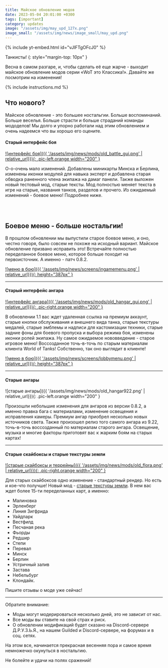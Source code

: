 ```yaml
---
title: Майское обновление модов
date: 2023-05-04 20:01:00 +0300
tags: [important]
category: updates
image: "/assets/img/may_upd_127x.png"
image_small: "/assets/img/news/image_small/may_upd.png"
---
```

<p style="display: none">Больше ностальгии. Больше воспоминаний. Больше веселья. Больше страсти и больше страданий команды мододелов! Мы долго и упорно работали над этим обновлением и очень надеемся что вы хорошо его оцените.</p>

{% include yt-embed.html id="vJIFTgOFcJ0" %}

Танкисты!
{: style="margin-top: 10px" }

Весна в самом разгаре, и, чтобы сделать её еще жарче - выходит майское обновление модов серии «WoT это Классика!». Давайте же посмотрим на изменения!

{% include instructions.md %}

## Что нового?

Майское обновление - это большее ностальгии. Больше воспоминаний. Больше веселья. Больше страсти и больше страданий команды мододелов! Мы долго и упорно работали над этим обновлением и очень надеемся что вы хорошо его оцените.

#### Старый интерфейс боя

[![интерфейс боя]({{ '/assets/img/news/mods/old_battle_gui.png' | relative_url}}){: .pic-left.orange width="200" }](https://wgmods.net/6287/)

О-о-очень мало изменений. Добавлены миникарты Минска и Берлина, изменены иконки модулей для навыка эксперт и добавлена старая обводка раненного члена экипажа на дамаг панели. Также выложен новый тестовый мод, старые тексты. Мод полностью меняет текста в игре на старые, названия танков, разделов и прочего. Из ожидаемый изменений - боевое меню! Подробнее ниже.

<br>
<br>

## Боевое меню - больше ностальгии!

В прошлом обновлении мы выпустили старое боевое меню, и оно, честно говоря, было совсем не похоже на исходный вариант. Майское обновление призвано исправить это! Встречайте полностью переделанное боевое меню, которое больше походит на первоисточник. А именно - патч 0.8.2.

[![меню в бою]({{ '/assets/img/news/screens/ingamemenu.png' | relative_url}}){: height="387px" }](/assets/img/news/screens/ingamemenu.png)

---

#### Старый интерфейс ангара

[![интерфейс ангара]({{ '/assets/img/news/mods/old_hangar_gui.png' | relative_url}}){: .pic-right.orange width="200" }](https://wgmods.net/6368/)

В обновлении 1.1 вас ждет удаленная ссылка на премиум аккаунт, старые кнопки обслуживания и внешнего вида танка, старые текстуры медалей, старые эмблемы и надписи для кастомизации техники, старые задние фоны для боевого пропуска и выбора режима боя, изменены иконки ролей экипажа. Ну самое ожидаемое нововведение - старое игровое меню! Воссозданное точь-в-точь по старым материалам клиента World of Tanks! Собственно, так оно выглядит в клиенте!

[![меню в бою]({{ '/assets/img/news/screens/lobbymenu.png' | relative_url}}){: height="387px" }](/assets/img/news/screens/lobbymenu.png)

---

#### Старые ангары

![старые ангары]({{ '/assets/img/news/mods/old_hangar922.png' | relative_url}}){: .pic-left.orange width="200" }

Произошли небольшие изменения для ангаров из версии 0.8.2, а именно правка бага с материалами, изменение освещения и исправления камеры. Премиум ангар приобрел несколько новых источников света. Также произошел релиз того самого ангара из 9.22, точь-в-точь воссозданный по материалам старого ангара. Освещение, музыка и многие факторы приготовят вас к жарким боям на старых картах!

---

#### Старые скайбоксы и старые текстуры земли

[![старые скайбоксы и террейны]({{ '/assets/img/news/mods/old_flora.png' | relative_url}}){: .pic-right.orange width="200" }](https://wgmods.net/6288/)

Для старых скайбоксов одно изменение - стандартный рендер. Но есть и кое-что получше! Новый мод - [старые текстуры земли](https://drive.google.com/file/d/1FmohmS9sjSlitiQzPuboNxT1bLcsdWug/view?usp=sharing). В нем вас ждет более 15-ти переделанных карт, а именно:
- Малиновка
- Эрленберг
- Линия Зигфрида
- Уайдпарк
- Вестфилд
- Песчаная река
- Фьорды
- Редшир
- Степи
- Перевал
- Минск
- Берлин
- Устричный залив
- Застава
- Небельбург
- Клондайк.

Пишите отзывы о моде уже сейчас!

---

Обратите внимание:

- Моды могут модерироваться несколько дней, это не зависит от нас.
- Все моды вы ставите на свой страх и риск.
- О обновлении модификаций будет сказано на Discord-сервере Д.Р.У.З.Ь.Я., на нашем Guilded и Discord-сервере, на форумах и в соц. сетях.

На этом все, начинается прекрасная весенняя пора и самое время немножечко окунуться в ностальгию.

Не болейте и удачи на полях сражений!